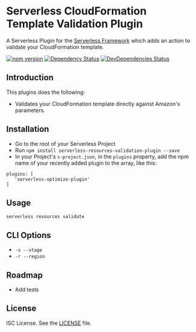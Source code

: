 # Serverless CloudFormation Template Validation Plugin

A Serverless Plugin for the [Serverless Framework](http://www.serverless.com) which adds an action to validate your CloudFormation template.

[![npm version](https://badge.fury.io/js/serverless-resources-validation-plugin.svg)](https://badge.fury.io/js/serverless-resources-validation-plugin)
[![Dependency Status](https://david-dm.org/tmilewski/serverless-resources-validation-plugin.svg)](https://david-dm.org/tmilewski/serverless-resources-validation-plugin)
[![DevDependencies Status](https://david-dm.org/joostfarla/serverless-cors-plugin/dev-status.svg)](https://david-dm.org/tmilewski/serverless-resources-validation-plugin#info=devDependencies)

## Introduction

This plugins does the following:

* Validates your CloudFormation template directly against Amazon's parameters.

## Installation

* Go to the root of your Serverless Project
* Run `npm install serverless-resources-validation-plugin --save`
* In your Project's `s-project.json`, in the `plugins` property, add the npm name of your recently added plugin to the array, like this:
```
plugins: [ 
   'serverless-optimize-plugin'
]
```

## Usage

`serverless resources validate`

## CLI Options

* `-s --stage`
* `-r --region`

## Roadmap

* Add tests

## License

ISC License. See the [LICENSE](LICENSE) file.
